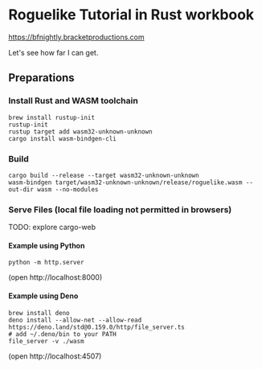# Roguelike Tutorial in Rust workbook

https://bfnightly.bracketproductions.com

Let's see how far I can get.

## Preparations

### Install Rust and WASM toolchain

```shell
brew install rustup-init
rustup-init
rustup target add wasm32-unknown-unknown
cargo install wasm-bindgen-cli
```

### Build

```shell
cargo build --release --target wasm32-unknown-unknown
wasm-bindgen target/wasm32-unknown-unknown/release/roguelike.wasm --out-dir wasm --no-modules
```

### Serve Files (local file loading not permitted in browsers)

TODO: explore cargo-web

#### Example using Python

```shell
python -m http.server
```

(open http://localhost:8000)

#### Example using Deno

```shell
brew install deno
deno install --allow-net --allow-read https://deno.land/std@0.159.0/http/file_server.ts
# add ~/.deno/bin to your PATH
file_server -v ./wasm
```

(open http://localhost:4507)
